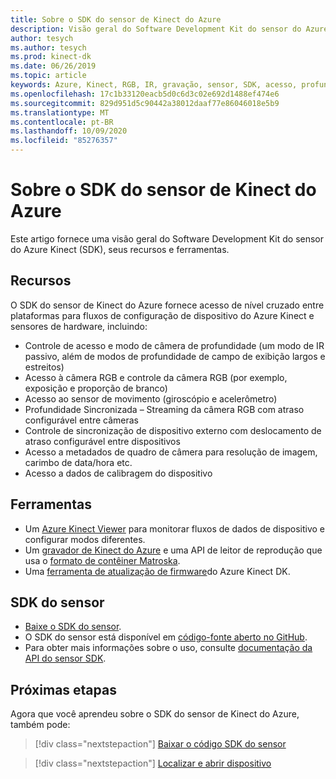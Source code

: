 ```yaml
---
title: Sobre o SDK do sensor de Kinect do Azure
description: Visão geral do Software Development Kit do sensor do Azure Kinect (SDK), seus recursos e ferramentas.
author: tesych
ms.author: tesych
ms.prod: kinect-dk
ms.date: 06/26/2019
ms.topic: article
keywords: Azure, Kinect, RGB, IR, gravação, sensor, SDK, acesso, profundidade, vídeo, câmera, IMU, movimento, sensor, áudio, microfone, Matroska, SDK do sensor, download
ms.openlocfilehash: 17c1b33120eacb5d0c6d3c02e692d1488ef474e6
ms.sourcegitcommit: 829d951d5c90442a38012daaf77e86046018e5b9
ms.translationtype: MT
ms.contentlocale: pt-BR
ms.lasthandoff: 10/09/2020
ms.locfileid: "85276357"
---
```

# <a name="about-azure-kinect-sensor-sdk"></a>Sobre o SDK do sensor de Kinect do Azure

Este artigo fornece uma visão geral do Software Development Kit do sensor do Azure Kinect (SDK), seus recursos e ferramentas.

## <a name="features"></a>Recursos

O SDK do sensor de Kinect do Azure fornece acesso de nível cruzado entre plataformas para fluxos de configuração de dispositivo do Azure Kinect e sensores de hardware, incluindo:

- Controle de acesso e modo de câmera de profundidade (um modo de IR passivo, além de modos de profundidade de campo de exibição largos e estreitos) 
- Acesso à câmera RGB e controle da câmera RGB (por exemplo, exposição e proporção de branco) 
- Acesso ao sensor de movimento (giroscópio e acelerômetro) 
- Profundidade Sincronizada – Streaming da câmera RGB com atraso configurável entre câmeras 
- Controle de sincronização de dispositivo externo com deslocamento de atraso configurável entre dispositivos 
- Acesso a metadados de quadro de câmera para resolução de imagem, carimbo de data/hora etc. 
- Acesso a dados de calibragem do dispositivo 

## <a name="tools"></a>Ferramentas

- Um [Azure Kinect Viewer](azure-kinect-viewer.md) para monitorar fluxos de dados de dispositivo e configurar modos diferentes.
- Um [gravador de Kinect do Azure](azure-kinect-recorder.md) e uma API de leitor de reprodução que usa o [formato de contêiner Matroska](record-file-format.md).
- Uma [ferramenta de atualização de firmware](azure-kinect-firmware-tool.md)do Azure Kinect DK.

## <a name="sensor-sdk"></a>SDK do sensor

- [Baixe o SDK do sensor](sensor-sdk-download.md).
- O SDK do sensor está disponível em [código-fonte aberto no GitHub](https://github.com/microsoft/Azure-Kinect-Sensor-SDK).
- Para obter mais informações sobre o uso, consulte [documentação da API do sensor SDK](https://microsoft.github.io/Azure-Kinect-Sensor-SDK/master/index.html).

## <a name="next-steps"></a>Próximas etapas

Agora que você aprendeu sobre o SDK do sensor de Kinect do Azure, também pode:
>[!div class="nextstepaction"]
>[Baixar o código SDK do sensor](sensor-sdk-download.md)

>[!div class="nextstepaction"]
>[Localizar e abrir dispositivo](find-then-open-device.md)
